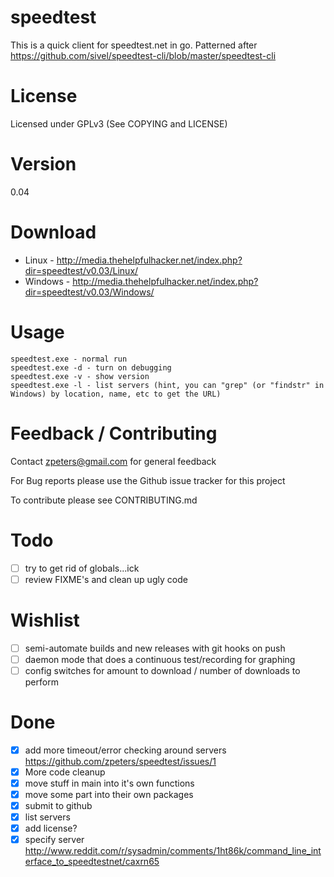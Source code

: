 speedtest
=========
This is a quick client for speedtest.net in go.  Patterned after https://github.com/sivel/speedtest-cli/blob/master/speedtest-cli

License
=======
Licensed under GPLv3 (See COPYING and LICENSE)

Version
=======
0.04

Download
========
- Linux - http://media.thehelpfulhacker.net/index.php?dir=speedtest/v0.03/Linux/
- Windows - http://media.thehelpfulhacker.net/index.php?dir=speedtest/v0.03/Windows/

Usage
=====
```shell
speedtest.exe - normal run
speedtest.exe -d - turn on debugging
speedtest.exe -v - show version
speedtest.exe -l - list servers (hint, you can "grep" (or "findstr" in Windows) by location, name, etc to get the URL)
```

Feedback / Contributing
=======================
Contact zpeters@gmail.com for general feedback

For Bug reports please use the Github issue tracker for this project

To contribute please see CONTRIBUTING.md

Todo
====
- [ ] try to get rid of globals...ick
- [ ] review FIXME's and clean up ugly code

Wishlist
=======
- [ ] semi-automate builds and new releases with git hooks on push
- [ ] daemon mode that does a continuous test/recording for graphing
- [ ] config switches for amount to download / number of downloads to perform

Done
====
- [x] add more timeout/error checking around servers
https://github.com/zpeters/speedtest/issues/1
- [x] More code cleanup
- [x] move stuff in main into it's own functions
- [x] move some part into their own packages
- [x] submit to github
- [X] list servers
- [X] add license?
- [x] specify server
http://www.reddit.com/r/sysadmin/comments/1ht86k/command_line_interface_to_speedtestnet/caxrn65
